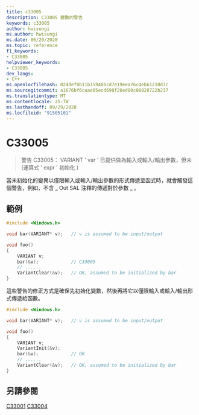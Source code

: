 ```yaml
---
title: c33005
description: C33005 變數的警告
keywords: c33005
author: hwisungi
ms.author: hwisungi
ms.date: 06/20/2020
ms.topic: reference
f1_keywords:
- C33005
helpviewer_keywords:
- C33005
dev_langs:
- C++
ms.openlocfilehash: 024def8b11b15940bcd7e19eea76c4eb61210d7c
ms.sourcegitcommit: a1676bf6caae05ecd698f26ed80c08828722b237
ms.translationtype: MT
ms.contentlocale: zh-TW
ms.lasthandoff: 09/29/2020
ms.locfileid: "91505101"
---
```

# <a name="c33005"></a>C33005

> 警告 C33005： VARIANT ' var ' 已提供做為輸入或輸入/輸出參數，但未 (運算式 ' expr ' 初始化 ) 

當未初始化的變異以僅限輸入或輸入/輸出參數的形式傳遞至函式時，就會觸發這個警告，例如，不含 \_ Out SAL 注釋的傳遞對於參數 \_ 。

## <a name="example"></a>範例

```cpp
#include <Windows.h>

void bar(VARIANT* v);   // v is assumed to be input/output

void foo()
{
    VARIANT v;
    bar(&v);            // C33005
    // ......
    VariantClear(&v);   // OK, assumed to be initialized by bar
}
```

這些警告的修正方式是確保先初始化變數，然後再將它以僅限輸入或輸入/輸出形式傳遞給函數。

```cpp
#include <Windows.h>

void bar(VARIANT* v);   // v is assumed to be input/output

void foo()
{
    VARIANT v;
    VariantInit(&v);
    bar(&v);            // OK
    // ......
    VariantClear(&v);   // OK, assumed to be initialized by bar
}
```

## <a name="see-also"></a>另請參閱

[C33001](./c33001.md) 
[C33004](./c33004.md)

